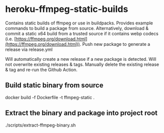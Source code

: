 # heroku-ffmpeg-static-builds
Contains static builds of ffmpeg or use in buildpacks. Provides example commands to build a package from source. Alternatively, download & commit a static x64 build from a trusted source if it contains webp codecs (i.e. [https://ffmpeg.org/download.html](https://ffmpeg.org/download.html)). Push new package to generate a release via release.yml

Will automatically create a new release if a new package is detected. Will not overwrite existing releases & tags. Manually delete the existing release & tag and re-run the Github Action.

## Build static binary from source
docker build -f Dockerfile -t ffmpeg-static .

## Extract the binary and package into project root
./scripts/extract-ffmpeg-binary.sh
